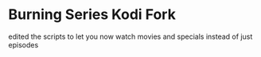 # Burning Series Kodi Fork

edited the scripts to let you now watch movies and specials instead of just episodes

